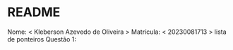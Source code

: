 # README
Nome: < Kleberson Azevedo de Oliveira >
Matrícula: < 20230081713 >
 lista de ponteiros
Questão 1:
